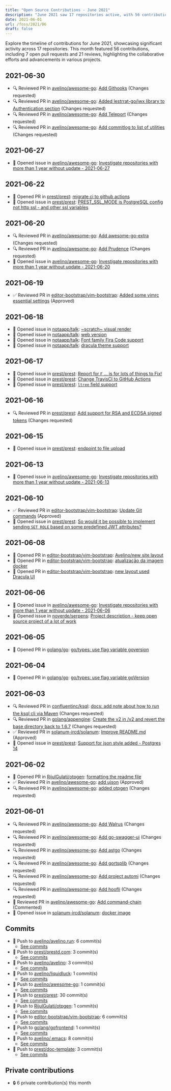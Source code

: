 ```yaml
---
title: "Open Source Contributions - June 2021"
description: "June 2021 saw 17 repositories active, with 56 contributions including 7 pull requests and 21 reviews, enhancing collaboration and project development."
date: 2021-06-01
url: /foss/2021/06
draft: false
---
```


Explore the timeline of contributions for June 2021, showcasing significant activity across 17 repositories. This month featured 56 contributions, including 7 open pull requests and 21 reviews, highlighting the collaborative efforts and advancements in various projects.

## 2021-06-30

- 🔍 Reviewed PR in [avelino/awesome-go](https://github.com/avelino/awesome-go): [Add Githooks](https://github.com/avelino/awesome-go/pull/3633#pullrequestreview-696649526) (Changes requested)
- 🔍 Reviewed PR in [avelino/awesome-go](https://github.com/avelino/awesome-go): [Added lestrrat-go/jwx library to Authentication section](https://github.com/avelino/awesome-go/pull/3632#pullrequestreview-696648266) (Changes requested)
- 🔍 Reviewed PR in [avelino/awesome-go](https://github.com/avelino/awesome-go): [Add Teleport](https://github.com/avelino/awesome-go/pull/3629#pullrequestreview-696647706) (Changes requested)
- 🔍 Reviewed PR in [avelino/awesome-go](https://github.com/avelino/awesome-go): [Add commitlog to list of utilities](https://github.com/avelino/awesome-go/pull/3628#pullrequestreview-696647149) (Changes requested)

## 2021-06-27

- 🐛 Opened issue in [avelino/awesome-go](https://github.com/avelino/awesome-go): [Investigate repositories with more than 1 year without update - 2021-06-27](https://github.com/avelino/awesome-go/issues/3645)

## 2021-06-22

- 🔀 Opened PR in [prest/prest](https://github.com/prest/prest): [migrate ci to github actions](https://github.com/prest/prest/pull/560)
- 🐛 Opened issue in [prest/prest](https://github.com/prest/prest): [PREST_SSL_MODE is PostgreSQL config not http ssl - and other ssl variables](https://github.com/prest/prest/issues/561)

## 2021-06-20

- 🔍 Reviewed PR in [avelino/awesome-go](https://github.com/avelino/awesome-go): [Add awesome-go-extra](https://github.com/avelino/awesome-go/pull/3622#pullrequestreview-687933415) (Changes requested)
- 🔍 Reviewed PR in [avelino/awesome-go](https://github.com/avelino/awesome-go): [Add Prudence](https://github.com/avelino/awesome-go/pull/3624#pullrequestreview-687933249) (Changes requested)
- 🐛 Opened issue in [avelino/awesome-go](https://github.com/avelino/awesome-go): [Investigate repositories with more than 1 year without update - 2021-06-20](https://github.com/avelino/awesome-go/issues/3638)

## 2021-06-19

- ✅ Reviewed PR in [editor-bootstrap/vim-bootstrap](https://github.com/editor-bootstrap/vim-bootstrap): [Added some vimrc essential settings](https://github.com/editor-bootstrap/vim-bootstrap/pull/385#pullrequestreview-687840048) (Approved)

## 2021-06-18

- 🐛 Opened issue in [notaapp/talk](https://github.com/notaapp/talk): [~scratch~ visual render](https://github.com/notaapp/talk/issues/72)
- 🐛 Opened issue in [notaapp/talk](https://github.com/notaapp/talk): [web version](https://github.com/notaapp/talk/issues/71)
- 🐛 Opened issue in [notaapp/talk](https://github.com/notaapp/talk): [Font family Fira Code support](https://github.com/notaapp/talk/issues/70)
- 🐛 Opened issue in [notaapp/talk](https://github.com/notaapp/talk): [dracula theme support](https://github.com/notaapp/talk/issues/69)

## 2021-06-17

- 🐛 Opened issue in [prest/prest](https://github.com/prest/prest): [Report for `F` ... is for lots of things to Fix!](https://github.com/prest/prest/issues/558)
- 🐛 Opened issue in [prest/prest](https://github.com/prest/prest): [Change TravisCI to GitHub Actions ](https://github.com/prest/prest/issues/555)
- 🐛 Opened issue in [prest/prest](https://github.com/prest/prest): [`ltree` field support](https://github.com/prest/prest/issues/554)

## 2021-06-16

- 🔍 Reviewed PR in [prest/prest](https://github.com/prest/prest): [Add support for RSA and ECDSA signed tokens](https://github.com/prest/prest/pull/552#pullrequestreview-685470968) (Changes requested)

## 2021-06-15

- 🐛 Opened issue in [prest/prest](https://github.com/prest/prest): [endpoint to file upload](https://github.com/prest/prest/issues/550)

## 2021-06-13

- 🐛 Opened issue in [avelino/awesome-go](https://github.com/avelino/awesome-go): [Investigate repositories with more than 1 year without update - 2021-06-13](https://github.com/avelino/awesome-go/issues/3630)

## 2021-06-10

- ✅ Reviewed PR in [editor-bootstrap/vim-bootstrap](https://github.com/editor-bootstrap/vim-bootstrap): [Update Git commands](https://github.com/editor-bootstrap/vim-bootstrap/pull/384#pullrequestreview-680539603) (Approved)
- 🐛 Opened issue in [prest/prest](https://github.com/prest/prest): [So would it be possible to implement sending `SET ROLE` based on some predefined JWT attributes?](https://github.com/prest/prest/issues/548)

## 2021-06-08

- 🔀 Opened PR in [editor-bootstrap/vim-bootstrap](https://github.com/editor-bootstrap/vim-bootstrap): [Avelino/new site layout](https://github.com/editor-bootstrap/vim-bootstrap/pull/383)
- 🔀 Opened PR in [editor-bootstrap/vim-bootstrap](https://github.com/editor-bootstrap/vim-bootstrap): [atualização da imagem docker](https://github.com/editor-bootstrap/vim-bootstrap/pull/382)
- 🔀 Opened PR in [editor-bootstrap/vim-bootstrap](https://github.com/editor-bootstrap/vim-bootstrap): [new layout used Dracula UI](https://github.com/editor-bootstrap/vim-bootstrap/pull/381)

## 2021-06-06

- 🐛 Opened issue in [avelino/awesome-go](https://github.com/avelino/awesome-go): [Investigate repositories with more than 1 year without update - 2021-06-06](https://github.com/avelino/awesome-go/issues/3621)
- 🐛 Opened issue in [noverde/serpens](https://github.com/noverde/serpens): [Project description - keep open source project of a lot of work](https://github.com/noverde/serpens/issues/30)

## 2021-06-05

- 🔀 Opened PR in [golang/go](https://github.com/golang/go): [go/types: use flag variable goversion](https://github.com/golang/go/pull/46585)

## 2021-06-04

- 🔀 Opened PR in [golang/go](https://github.com/golang/go): [go/types: use flag variable goVersion](https://github.com/golang/go/pull/46566)

## 2021-06-03

- 🔍 Reviewed PR in [confluentinc/ksql](https://github.com/confluentinc/ksql): [docs: add note about how to run the ksql cli via Maven](https://github.com/confluentinc/ksql/pull/7632#pullrequestreview-675592653) (Changes requested)
- 🔍 Reviewed PR in [golang/appengine](https://github.com/golang/appengine): [Create the v2 in /v2 and revert the base directory back to 1.6.7](https://github.com/golang/appengine/pull/243#pullrequestreview-675142663) (Changes requested)
- ✅ Reviewed PR in [solanum-ircd/solanum](https://github.com/solanum-ircd/solanum): [Improve README.md](https://github.com/solanum-ircd/solanum/pull/181#pullrequestreview-674779669) (Approved)
- 🐛 Opened issue in [prest/prest](https://github.com/prest/prest): [Support for json style added - Postgres 14](https://github.com/prest/prest/issues/547)

## 2021-06-02

- 🔀 Opened PR in [RijulGulati/otpgen](https://github.com/RijulGulati/otpgen): [formatting the readme file](https://github.com/RijulGulati/otpgen/pull/1)
- ✅ Reviewed PR in [avelino/awesome-go](https://github.com/avelino/awesome-go): [add ujson](https://github.com/avelino/awesome-go/pull/3616#pullrequestreview-674158023) (Approved)
- 🔍 Reviewed PR in [avelino/awesome-go](https://github.com/avelino/awesome-go): [added otpgen](https://github.com/avelino/awesome-go/pull/3617#pullrequestreview-674155985) (Changes requested)

## 2021-06-01

- 🔍 Reviewed PR in [avelino/awesome-go](https://github.com/avelino/awesome-go): [Add Walrus](https://github.com/avelino/awesome-go/pull/3615#pullrequestreview-672883530) (Changes requested)
- 🔍 Reviewed PR in [avelino/awesome-go](https://github.com/avelino/awesome-go): [Add go-swagger-ui](https://github.com/avelino/awesome-go/pull/3612#pullrequestreview-672880044) (Changes requested)
- 🔍 Reviewed PR in [avelino/awesome-go](https://github.com/avelino/awesome-go): [Add astgo](https://github.com/avelino/awesome-go/pull/3610#pullrequestreview-672877482) (Changes requested)
- 🔍 Reviewed PR in [avelino/awesome-go](https://github.com/avelino/awesome-go): [Add gortsplib](https://github.com/avelino/awesome-go/pull/3606#pullrequestreview-672875002) (Changes requested)
- 🔍 Reviewed PR in [avelino/awesome-go](https://github.com/avelino/awesome-go): [Add project automi](https://github.com/avelino/awesome-go/pull/3605#pullrequestreview-672871826) (Changes requested)
- 🔍 Reviewed PR in [avelino/awesome-go](https://github.com/avelino/awesome-go): [Add hoofli](https://github.com/avelino/awesome-go/pull/3602#pullrequestreview-672864571) (Changes requested)
- 💬 Reviewed PR in [avelino/awesome-go](https://github.com/avelino/awesome-go): [Add command-chain](https://github.com/avelino/awesome-go/pull/3601#pullrequestreview-672862650) (Commented)
- 🐛 Opened issue in [solanum-ircd/solanum](https://github.com/solanum-ircd/solanum): [docker image](https://github.com/solanum-ircd/solanum/issues/179)

## Commits

- 🔨 Push to [avelino/avelino.run](https://github.com/avelino/avelino.run): 6 commit(s)
  - [See commits](https://github.com/avelino/avelino.run/commits?author=avelino&since=2021-06-01T00:00:00Z&until=2021-06-30T23:59:59Z)
- 🔨 Push to [prest/prestd.com](https://github.com/prest/prestd.com): 3 commit(s)
  - [See commits](https://github.com/prest/prestd.com/commits?author=avelino&since=2021-06-01T00:00:00Z&until=2021-06-30T23:59:59Z)
- 🔨 Push to [avelino/avelino](https://github.com/avelino/avelino): 3 commit(s)
  - [See commits](https://github.com/avelino/avelino/commits?author=avelino&since=2021-06-01T00:00:00Z&until=2021-06-30T23:59:59Z)
- 🔨 Push to [avelino/liquidluck](https://github.com/avelino/liquidluck): 1 commit(s)
  - [See commits](https://github.com/avelino/liquidluck/commits?author=avelino&since=2021-06-01T00:00:00Z&until=2021-06-30T23:59:59Z)
- 🔨 Push to [avelino/awesome-go](https://github.com/avelino/awesome-go): 1 commit(s)
  - [See commits](https://github.com/avelino/awesome-go/commits?author=avelino&since=2021-06-01T00:00:00Z&until=2021-06-30T23:59:59Z)
- 🔨 Push to [prest/prest](https://github.com/prest/prest): 30 commit(s)
  - [See commits](https://github.com/prest/prest/commits?author=avelino&since=2021-06-01T00:00:00Z&until=2021-06-30T23:59:59Z)
- 🔨 Push to [RijulGulati/otpgen](https://github.com/RijulGulati/otpgen): 1 commit(s)
  - [See commits](https://github.com/RijulGulati/otpgen/commits?author=avelino&since=2021-06-01T00:00:00Z&until=2021-06-30T23:59:59Z)
- 🔨 Push to [editor-bootstrap/vim-bootstrap](https://github.com/editor-bootstrap/vim-bootstrap): 6 commit(s)
  - [See commits](https://github.com/editor-bootstrap/vim-bootstrap/commits?author=avelino&since=2021-06-01T00:00:00Z&until=2021-06-30T23:59:59Z)
- 🔨 Push to [golang/gofrontend](https://github.com/golang/gofrontend): 1 commit(s)
  - [See commits](https://github.com/golang/gofrontend/commits?author=avelino&since=2021-06-01T00:00:00Z&until=2021-06-30T23:59:59Z)
- 🔨 Push to [avelino/.emacs](https://github.com/avelino/.emacs): 8 commit(s)
  - [See commits](https://github.com/avelino/.emacs/commits?author=avelino&since=2021-06-01T00:00:00Z&until=2021-06-30T23:59:59Z)
- 🔨 Push to [prest/doc-template](https://github.com/prest/doc-template): 3 commit(s)
  - [See commits](https://github.com/prest/doc-template/commits?author=avelino&since=2021-06-01T00:00:00Z&until=2021-06-30T23:59:59Z)

## Private contributions

- 🔒 6 private contribution(s) this month

